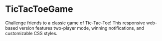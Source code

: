 # TicTacToeGame
Challenge friends to a classic game of Tic-Tac-Toe! This responsive web-based version features two-player mode, winning notifications, and customizable CSS styles.
